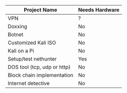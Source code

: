 | Project Name | Needs Hardware |
| ------------ | -------------- |
| VPN | ? |
| Doxxing | No |
| Botnet | No |
| Customized Kali ISO | No |
| Kali on a Pi | No |
| Setup/test nethunter | Yes |
| DOS tool (tcp, udp or http) | No |
| Block chain implementation | No |
| Internet detective | No |
